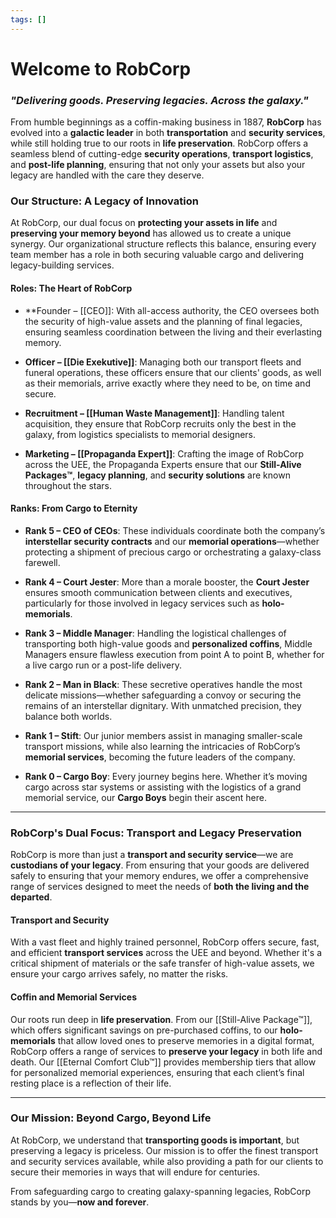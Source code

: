 ```yaml
---
tags: []
---
```

# **Welcome to RobCorp**  
### *"Delivering goods. Preserving legacies. Across the galaxy."*

From humble beginnings as a coffin-making business in 1887, **RobCorp** has evolved into a **galactic leader** in both **transportation** and **security services**, while still holding true to our roots in **life preservation**. RobCorp offers a seamless blend of cutting-edge **security operations**, **transport logistics**, and **post-life planning**, ensuring that not only your assets but also your legacy are handled with the care they deserve.

### **Our Structure: A Legacy of Innovation**

At RobCorp, our dual focus on **protecting your assets in life** and **preserving your memory beyond** has allowed us to create a unique synergy. Our organizational structure reflects this balance, ensuring every team member has a role in both securing valuable cargo and delivering legacy-building services.

#### **Roles: The Heart of RobCorp**
- **Founder – [[CEO]]: With all-access authority, the CEO oversees both the security of high-value assets and the planning of final legacies, ensuring seamless coordination between the living and their everlasting memory.
  
- **Officer – [[Die Exekutive]]**: Managing both our transport fleets and funeral operations, these officers ensure that our clients' goods, as well as their memorials, arrive exactly where they need to be, on time and secure.

- **Recruitment – [[Human Waste Management]]**: Handling talent acquisition, they ensure that RobCorp recruits only the best in the galaxy, from logistics specialists to memorial designers.

- **Marketing – [[Propaganda Expert]]**: Crafting the image of RobCorp across the UEE, the Propaganda Experts ensure that our **Still-Alive Packages™**, **legacy planning**, and **security solutions** are known throughout the stars.

#### **Ranks: From Cargo to Eternity**
- **Rank 5 – CEO of CEOs**: These individuals coordinate both the company’s **interstellar security contracts** and our **memorial operations**—whether protecting a shipment of precious cargo or orchestrating a galaxy-class farewell.

- **Rank 4 – Court Jester**: More than a morale booster, the **Court Jester** ensures smooth communication between clients and executives, particularly for those involved in legacy services such as **holo-memorials**.

- **Rank 3 – Middle Manager**: Handling the logistical challenges of transporting both high-value goods and **personalized coffins**, Middle Managers ensure flawless execution from point A to point B, whether for a live cargo run or a post-life delivery.

- **Rank 2 – Man in Black**: These secretive operatives handle the most delicate missions—whether safeguarding a convoy or securing the remains of an interstellar dignitary. With unmatched precision, they balance both worlds.

- **Rank 1 – Stift**: Our junior members assist in managing smaller-scale transport missions, while also learning the intricacies of RobCorp’s **memorial services**, becoming the future leaders of the company.

- **Rank 0 – Cargo Boy**: Every journey begins here. Whether it’s moving cargo across star systems or assisting with the logistics of a grand memorial service, our **Cargo Boys** begin their ascent here.

---

### **RobCorp's Dual Focus: Transport and Legacy Preservation**

RobCorp is more than just a **transport and security service**—we are **custodians of your legacy**. From ensuring that your goods are delivered safely to ensuring that your memory endures, we offer a comprehensive range of services designed to meet the needs of **both the living and the departed**.

#### **Transport and Security**  
With a vast fleet and highly trained personnel, RobCorp offers secure, fast, and efficient **transport services** across the UEE and beyond. Whether it's a critical shipment of materials or the safe transfer of high-value assets, we ensure your cargo arrives safely, no matter the risks.

#### **Coffin and Memorial Services**  
Our roots run deep in **life preservation**. From our [[Still-Alive Package™]], which offers significant savings on pre-purchased coffins, to our **holo-memorials** that allow loved ones to preserve memories in a digital format, RobCorp offers a range of services to **preserve your legacy** in both life and death. Our [[Eternal Comfort Club™]] provides membership tiers that allow for personalized memorial experiences, ensuring that each client’s final resting place is a reflection of their life.

---

### **Our Mission: Beyond Cargo, Beyond Life**
At RobCorp, we understand that **transporting goods is important**, but preserving a legacy is priceless. Our mission is to offer the finest transport and security services available, while also providing a path for our clients to secure their memories in ways that will endure for centuries. 

From safeguarding cargo to creating galaxy-spanning legacies, RobCorp stands by you—**now and forever**.